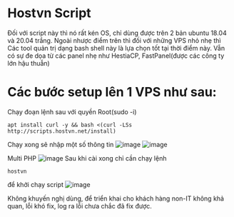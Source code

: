 # Hostvn Script
Đối với script này thì nó rất kén OS, chỉ dùng được trên 2 bản ubuntu 18.04 và 20.04 trắng.
Ngoài nhược điểm trên thì đối với những VPS nhỏ nhẹ thì Các tool quản trị dạng bash shell này là lựa chọn tốt tại thời điểm này.
Vẫn có sự đe dọa từ các panel nhẹ như HestiaCP, FastPanel(được các công ty lớn hậu thuẫn)
# Các bước setup lên 1 VPS như sau:
Chạy đoạn lệnh sau với quyền Root(sudo -i)
```
apt install curl -y && bash <(curl -LSs http://scripts.hostvn.net/install)
```
Chạy xong sẽ nhập một số thông tin
![image](https://github.com/user-attachments/assets/fca63196-bfe7-4d57-910a-1f16856c5a8c)
![image](https://github.com/user-attachments/assets/840f0e4d-6a77-4903-b9fc-00eff5a0b33f)

Multi PHP
![image](https://github.com/user-attachments/assets/7c4e265a-9984-4a9a-8944-afd93e58d1da)
Sau khi cài xong chỉ cần chạy lệnh 
```
hostvn
```
để khởi chạy script
![image](https://github.com/user-attachments/assets/a1f7c668-5bd4-47c2-8bf9-cbc0f3c2e739)

Không khuyến nghị dùng, để triển khai cho khách hàng non-IT không khả quan, lỗi khó fix, log ra lỗi chưa chắc đã fix được.
